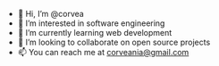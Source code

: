- 👋 Hi, I’m @corvea
- 👀 I’m interested in software engineering
- 🌱 I’m currently learning web development
- 💞️ I’m looking to collaborate on open source projects
- 📫 You can reach me at corveania@gmail.com

<!---
corvea/corvea is a ✨ special ✨ repository because its `README.md` (this file) appears on your GitHub profile.
You can click the Preview link to take a look at your changes.
--->
